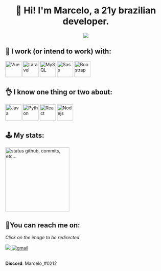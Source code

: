 <h1 align="center">👋 Hi! I'm Marcelo, a 21y brazilian developer.</h1>
<div align="center">
   <img src="https://komarev.com/ghpvc/?username=basedCadet&style=for-the-badge"/> 
</div>

## **💬 I work (or intend to work) with:**
<div>
  <img width="50" height="50" title="Vue" src="https://cdn.jsdelivr.net/gh/devicons/devicon/icons/vuejs/vuejs-original.svg" />
  <img width="50" height="50" title="Laravel" src="https://cdn.jsdelivr.net/gh/devicons/devicon/icons/laravel/laravel-plain.svg" />
  <img  width="50" height="50" title="MySQL" src="https://cdn.jsdelivr.net/gh/devicons/devicon/icons/mysql/mysql-original.svg" />
  <img width="50" height="50" title="Sass" src="https://cdn.jsdelivr.net/gh/devicons/devicon/icons/sass/sass-original.svg" />
  <img width="50" height="50" title="Boostrap" src="https://cdn.jsdelivr.net/gh/devicons/devicon/icons/bootstrap/bootstrap-original.svg" />
</div>

## **👌 I know one thing or two about:**
<div> 
  <img  width="50" height="50" title="Java" src="https://cdn.jsdelivr.net/gh/devicons/devicon/icons/java/java-original.svg" />
  <img width="50" height="50" title="Python" src="https://cdn.jsdelivr.net/gh/devicons/devicon/icons/python/python-original.svg" />
  <img width="50" height="50" title="React" src="https://cdn.jsdelivr.net/gh/devicons/devicon/icons/react/react-original.svg" />
  <img width="50" height="50" title="Nodejs" src="https://cdn.jsdelivr.net/gh/devicons/devicon/icons/nodejs/nodejs-original.svg" />
</div>

## **🕹️ My stats:**

<div>
    <img alt="status github, commits, etc..." height="200px" src="https://github-readme-stats.vercel.app/api?username=basedCadet&count_private=true&show_icons=true&theme=algolia&bg_color=0,000000,130F40&layout=compact&border_radius=8" />
    
</div>

## **🌠You can reach me on:**
*Click on the image to be redirected*

<div>
  <a href="https://www.linkedin.com/in/marcelo-ferreira-790a66226/" target="_blank">
      <img src="https://img.shields.io/badge/linkedin-%230077B5.svg?style=for-the-badge&logo=linkedin&logoColor=white"/>
  </a>
  <a href="mailto:flaviomff@gmail.com">
      <img alt=gmail src="https://img.shields.io/badge/Gmail-D14836?style=for-the-badge&logo=gmail&logoColor=white"/>
  </a>
</div>

<br/>

**Discord**: Marcelo_#0212
